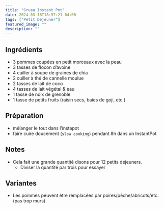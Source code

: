 ```yaml
---
title: "Gruau Instant Pot"
date: 2024-03-18T18:57:21-04:00
tags: ["Petit Déjeuner"]
featured_image: ""
description: ""
---
```



## Ingrédients

- 3 pommes coupées en petit morceaux avec la peau
- 3 tasses de flocon d’avoine
- 4 cuiller à soupe de graines de chia
- 2 cuiller à thé de cannelle moulue
- 2 tasses de lait de coco
- 4 tasses de lait végétal & eau
- 1 tasse de noix de grenoble
- 1 tasse de petits fruits (raisin secs, baies de goji, etc.)

## Préparation

- mélanger le tout dans l’instapot
- faire cuire doucement (`slow cooking`) pendant 8h dans un InstantPot 

## Notes

- Cela fait une grande quantité disons pour 12 petits déjeuners.
  - Diviser la quantité par trois pour essayer

## Variantes

- Les pommes peuvent être remplacées par poires/pêche/abricots/etc. (pas trop murs)

